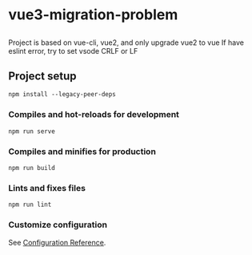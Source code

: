 # vue3-migration-problem
##
Project is based on vue-cli, vue2, and only upgrade vue2 to vue
If have eslint error, try to set vsode CRLF or LF
## Project setup
```
npm install --legacy-peer-deps
```

### Compiles and hot-reloads for development
```
npm run serve
```

### Compiles and minifies for production
```
npm run build
```

### Lints and fixes files
```
npm run lint
```

### Customize configuration
See [Configuration Reference](https://cli.vuejs.org/config/).
